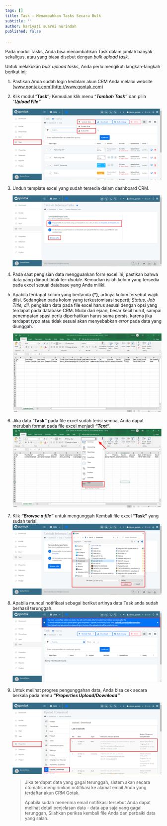 ```yaml
---
tags: []
title: Task – Menambahkan Tasks Secara Bulk
subtitle: ''
author: hariyati suarni nurindah
published: false

---
```

Pada modul Tasks, Anda bisa menambahkan Task dalam jumlah banyak sekaligus, atau yang biasa disebut dengan _bulk upload task._

Untuk melakukan _bulk upload tasks_, Anda perlu mengikuti langkah-langkah berikut ini;

1. Pastikan Anda sudah login kedalam akun CRM Anda melalui website [www.qontak.com](http://www.qontak.com)
2. Klik modul “**Task”;** Kemudian klik menu “**_Tambah Task”_** dan pilih “**_Upload File”_**

   ![](/uploads/bulktask1.PNG)
3. Unduh template excel yang sudah tersedia dalam dashboard CRM.

   ![](/uploads/bulktask2.PNG)
4. Pada saat pengisian data mengguankan form excel ini, pastikan bahwa data yang diinput tidak ter-_double._ Kemudian isilah kolom yang tersedia pada excel sesuai database yang Anda miliki.
5. Apabila terdapat kolom yang bertanda **(*),** artinya kolom tersebut wajib diisi. Sedangkan pada kolom yang terkustomisasi seperti; _Status, Job Title, dll._ pengisian data pada file excel harus sesuai dengan opsi yang terdapat pada database CRM. Mulai dari ejaan, besar kecil huruf, sampai penempatan spasi perlu diperhatikan harus sama persis, karena jika terdapat _typo_ atau tidak sesuai akan menyebabkan _error_ pada data yang diunggah.

   ![](/uploads/bulkontak4.PNG)
6. Jika data “**Task”** pada file excel sudah terisi semua, Anda dapat merubah format pada file excel menjadi **_“Text”_**_._  
   ![](/uploads/bulkontak6.PNG)
7. Klik **_“Browse a file”_** untuk mengunggah Kembali file excel “**Task”** yang sudah terisi.  
   ![](/uploads/bulktask3.PNG)
8. Apabila muncul notifikasi sebagai berikut artinya data Task anda sudah berhasil terunggah.  
   ![](/uploads/bulktask4.PNG)
9. Untuk melihat progres pengunggahan data, Anda bisa cek secara berkala pada menu **_“Properties Upload/Download”_**

   ![](/uploads/bulktask5.PNG)

   > Jika terdapat data yang gagal terunggah, sistem akan secara otomatis mengirimkan notifikasi ke alamat email Anda yang terdaftar akun CRM Qotak.
   >
   > Apabila sudah menerima email notifikasi tersebut Anda dapat melihat detail penjelasan data - data apa saja yang gagal terunggah, Silahkan periksa kembali file Anda dan perbaiki data yang salah.
